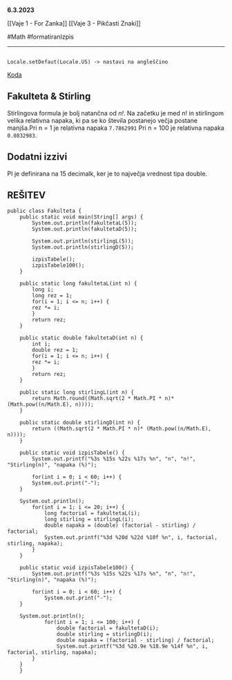 
**6.3.2023**

[[Vaje 1 - For Zanka]]
[[Vaje 3 - Pikčasti Znaki]]

#Math #formatiranIzpis 

---

```ìmport java.util.Locale

Locale.setDefaut(Locale.US) -> nastavi na angleščino
```


[Koda](https://github.com/GameExplorer/P2_Vaje/tree/master/src/Vaje02)

## Fakulteta & Stirling

Stirlingova formula je bolj natančna od *n!*. Na začetku je med n! in stirlingom velika relativna napaka, ki pa se ko števila postanejo večja postane manjša.Pri n = 1 je relativna napaka ```7.7862991``` Pri n = 100 je relativna napaka ```0.0832983```. 


## Dodatni izzivi

PI je definirana na 15 decimalk, ker je to največja vrednost tipa double. 

## REŠITEV

```
public class Fakulteta {  
	public static void main(String[] args) {  
		System.out.println(fakultetaL(5));  
		System.out.println(fakultetaD(5));  
		  
		System.out.println(stirlingL(5));  
		System.out.println(stirlingD(5));  
		  
		izpisTabele();  
		izpisTabele100();  
	}  
	  
	public static long fakultetaL(int n) {  
		long i;  
		long rez = 1;  
		for(i = 1; i <= n; i++) {  
		rez *= i;  
		}  
		return rez;  
	}  
	  
	public static double fakultetaD(int n) {  
		int i;  
		double rez = 1;  
		for(i = 1; i <= n; i++) {  
		rez *= i;  
		}  
		return rez;  
	}  
	  
	public static long stirlingL(int n) {  
		return Math.round((Math.sqrt(2 * Math.PI * n)* (Math.pow((n/Math.E), n))));  
	}  
	  
	public static double stirlingD(int n) {  
		return ((Math.sqrt(2 * Math.PI * n)* (Math.pow((n/Math.E), n))));  
	}  
	  
	public static void izpisTabele() {  
		System.out.printf("%3s %15s %22s %17s %n", "n", "n!", "Stirling(n)", "napaka (%)");  
		  
		for(int i = 0; i < 60; i++) {  
		System.out.print("-");  
	}  
	  
	System.out.println();  
		for(int i = 1; i <= 20; i++) {  
			long factorial = fakultetaL(i);  
			long stirling = stirlingL(i);  
			double napaka = (double) (factorial - stirling) / factorial;  
			System.out.printf("%3d %20d %22d %10f %n", i, factorial, stirling, napaka);  
		}  
	}  
	  
	public static void izpisTabele100() {  
		System.out.printf("%3s %15s %22s %17s %n", "n", "n!", "Stirling(n)", "napaka (%)");  
		  
		for(int i = 0; i < 60; i++) {  
			System.out.print("-");  
	}  
	  
	System.out.println();  
			for(int i = 1; i <= 100; i++) {  
				double factorial = fakultetaD(i);  
				double stirling = stirlingD(i);  
				double napaka = (factorial - stirling) / factorial;  
				System.out.printf("%3d %20.9e %18.9e %14f %n", i, factorial, stirling, napaka);  
		}  
	}  
	}
```